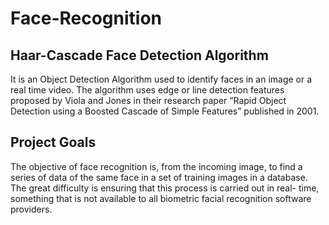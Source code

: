 # Face-Recognition

## Haar-Cascade Face Detection Algorithm

It is an Object Detection Algorithm used to identify faces in an image
or a real time video. The algorithm uses edge or line detection
features proposed by Viola and Jones in their research paper “Rapid
Object Detection using a Boosted Cascade of Simple Features”
published in 2001.

## Project Goals

The objective of face recognition is, from the incoming image, to find
a series of data of the same face in a set of training images in a database.
The great difficulty is ensuring that this process is carried out in real-
time, something that is not available to all biometric facial recognition
software providers.
